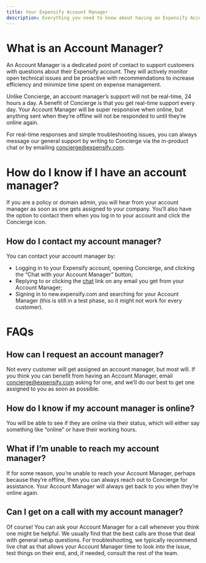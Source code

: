 ```yaml
---
title: Your Expensify Account Manager
description: Everything you need to know about having an Expensify Account Manager
---
```


<!-- The lines above are required by Jekyll to process the .md file -->

# What is an Account Manager?
An Account Manager is a dedicated point of contact to support customers with questions about their Expensify account. They will actively monitor open technical issues and be proactive with recommendations to increase efficiency and minimize time spent on expense management.

Unlike Concierge, an account manager’s support will not be real-time, 24 hours a day.  A benefit of Concierge is that you get real-time support every day. Your Account Manager will be super responsive when online, but anything sent when they’re offline will not be responded to until they’re online again.

For real-time responses and simple troubleshooting issues, you can always message our general support by writing to Concierge via the in-product chat or by emailing concierge@expensify.com.

# How do I know if I have an account manager?
If you are a policy or domain admin, you will hear from your account manager as soon as one gets assigned to your company. You’ll also have the option to contact them when you log in to your account and click the Concierge icon.

## How do I contact my account manager?
You can contact your account manager by:
- Logging in to your Expensify account, opening Concierge, and clicking the “Chat with your  Account Manager” button;
-  Replying to or clicking the [chat](new.expensify.com) link on any email you get from your Account Manager;
- Signing in to new.expensify.com and searching for your Account Manager (this is still in a test phase, so it might not work for every customer).

# FAQs
## How can I request an account manager?
Not every customer will get assigned an account manager, but most will. If you think you can benefit from having an Account Manager, email concierge@expensify.com asking for one, and we’ll do our best to get one assigned to you as soon as possible.

## How do I know if my account manager is online?
You will be able to see if they are online via their status, which will either say something like “online” or have their working hours.

## What if I’m unable to reach my account manager?
If for some reason, you’re unable to reach your Account Manager, perhaps because they’re offline, then you can always reach out to Concierge for assistance. Your Account Manager will always get back to you when they’re online again.

## Can I get on a call with my account manager?
Of course! You can ask your Account Manager for a call whenever you think one might be helpful. We usually find that the best calls are those that deal with general setup questions. For troubleshooting, we typically recommend live chat as that allows your Account Manager time to look into the issue, test things on their end, and, if needed, consult the rest of the team.
